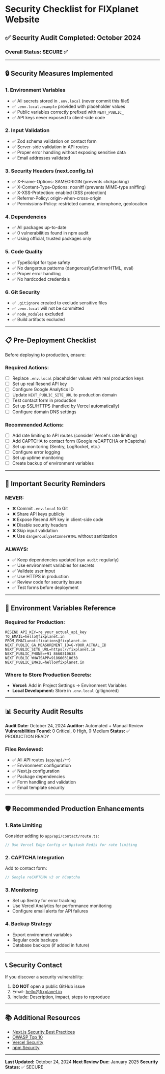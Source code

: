 # Security Checklist for FIXplanet Website

## ✅ Security Audit Completed: October 2024

### Overall Status: **SECURE** ✅

---

## 🔒 Security Measures Implemented

### 1. Environment Variables
- ✅ All secrets stored in `.env.local` (never commit this file!)
- ✅ `.env.local.example` provided with placeholder values
- ✅ Public variables correctly prefixed with `NEXT_PUBLIC_`
- ✅ API keys never exposed to client-side code

### 2. Input Validation
- ✅ Zod schema validation on contact form
- ✅ Server-side validation in API routes
- ✅ Proper error handling without exposing sensitive data
- ✅ Email addresses validated

### 3. Security Headers (next.config.ts)
- ✅ X-Frame-Options: SAMEORIGIN (prevents clickjacking)
- ✅ X-Content-Type-Options: nosniff (prevents MIME-type sniffing)
- ✅ X-XSS-Protection: enabled (XSS protection)
- ✅ Referrer-Policy: origin-when-cross-origin
- ✅ Permissions-Policy: restricted camera, microphone, geolocation

### 4. Dependencies
- ✅ All packages up-to-date
- ✅ 0 vulnerabilities found in npm audit
- ✅ Using official, trusted packages only

### 5. Code Quality
- ✅ TypeScript for type safety
- ✅ No dangerous patterns (dangerouslySetInnerHTML, eval)
- ✅ Proper error handling
- ✅ No hardcoded credentials

### 6. Git Security
- ✅ `.gitignore` created to exclude sensitive files
- ✅ `.env.local` will not be committed
- ✅ `node_modules` excluded
- ✅ Build artifacts excluded

---

## 📋 Pre-Deployment Checklist

Before deploying to production, ensure:

### Required Actions:
- [ ] Replace `.env.local` placeholder values with real production keys
- [ ] Set up real Resend API key
- [ ] Configure Google Analytics ID
- [ ] Update `NEXT_PUBLIC_SITE_URL` to production domain
- [ ] Test contact form in production
- [ ] Set up SSL/HTTPS (handled by Vercel automatically)
- [ ] Configure domain DNS settings

### Recommended Actions:
- [ ] Add rate limiting to API routes (consider Vercel's rate limiting)
- [ ] Add CAPTCHA to contact form (Google reCAPTCHA or hCaptcha)
- [ ] Set up monitoring (Sentry, LogRocket, etc.)
- [ ] Configure error logging
- [ ] Set up uptime monitoring
- [ ] Create backup of environment variables

---

## 🚨 Important Security Reminders

### NEVER:
- ❌ Commit `.env.local` to Git
- ❌ Share API keys publicly
- ❌ Expose Resend API key in client-side code
- ❌ Disable security headers
- ❌ Skip input validation
- ❌ Use `dangerouslySetInnerHTML` without sanitization

### ALWAYS:
- ✅ Keep dependencies updated (`npm audit` regularly)
- ✅ Use environment variables for secrets
- ✅ Validate user input
- ✅ Use HTTPS in production
- ✅ Review code for security issues
- ✅ Test forms before deployment

---

## 🔐 Environment Variables Reference

### Required for Production:
```
RESEND_API_KEY=re_your_actual_api_key
TO_EMAIL=hello@fixplanet.in
FROM_EMAIL=notifications@fixplanet.in
NEXT_PUBLIC_GA_MEASUREMENT_ID=G-YOUR_ACTUAL_ID
NEXT_PUBLIC_SITE_URL=https://fixplanet.in
NEXT_PUBLIC_PHONE=+91 8660310638
NEXT_PUBLIC_WHATSAPP=918660310638
NEXT_PUBLIC_EMAIL=hello@fixplanet.in
```

### Where to Store Production Secrets:
- **Vercel:** Add in Project Settings → Environment Variables
- **Local Development:** Store in `.env.local` (gitignored)

---

## 📊 Security Audit Results

**Audit Date:** October 24, 2024
**Auditor:** Automated + Manual Review
**Vulnerabilities Found:** 0 Critical, 0 High, 0 Medium
**Status:** ✅ PRODUCTION READY

### Files Reviewed:
- ✅ All API routes (`app/api/**`)
- ✅ Environment configuration
- ✅ Next.js configuration
- ✅ Package dependencies
- ✅ Form handling and validation
- ✅ Email template security

---

## 🛡️ Recommended Production Enhancements

### 1. Rate Limiting
Consider adding to `app/api/contact/route.ts`:
```typescript
// Use Vercel Edge Config or Upstash Redis for rate limiting
```

### 2. CAPTCHA Integration
Add to contact form:
```typescript
// Google reCAPTCHA v3 or hCaptcha
```

### 3. Monitoring
- Set up Sentry for error tracking
- Use Vercel Analytics for performance monitoring
- Configure email alerts for API failures

### 4. Backup Strategy
- Export environment variables
- Regular code backups
- Database backups (if added in future)

---

## 📞 Security Contact

If you discover a security vulnerability:
1. **DO NOT** open a public GitHub issue
2. Email: hello@fixplanet.in
3. Include: Description, impact, steps to reproduce

---

## 📚 Additional Resources

- [Next.js Security Best Practices](https://nextjs.org/docs/app/building-your-application/configuring/security)
- [OWASP Top 10](https://owasp.org/www-project-top-ten/)
- [Vercel Security](https://vercel.com/docs/security)
- [npm Security](https://docs.npmjs.com/auditing-package-dependencies-for-security-vulnerabilities)

---

**Last Updated:** October 24, 2024
**Next Review Due:** January 2025
**Security Status:** ✅ SECURE
